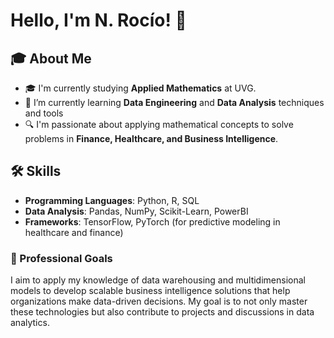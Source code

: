 # Hello, I'm N. Rocío! 👋

## 🎓 About Me
- 🎓 I'm currently studying **Applied Mathematics** at UVG.
- 🌱 I’m currently learning **Data Engineering** and **Data Analysis** techniques and tools 
- 🔍 I'm passionate about applying mathematical concepts to solve problems in **Finance, Healthcare, and Business Intelligence**.

## 🛠 Skills
- **Programming Languages**: Python, R, SQL
- **Data Analysis**: Pandas, NumPy, Scikit-Learn, PowerBI
- **Frameworks**: TensorFlow, PyTorch (for predictive modeling in healthcare and finance)

### 💼 Professional Goals

I aim to apply my knowledge of data warehousing and multidimensional models to develop scalable business intelligence solutions that help organizations make data-driven decisions. My goal is to not only master these technologies but also contribute to projects and discussions in data analytics.


